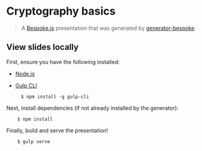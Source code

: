 # Cryptography basics

> A [Bespoke.js][] presentation that was generated by [generator-bespoke][].

## View slides locally

First, ensure you have the following installed:

* [Node.js](http://nodejs.org)
* [Gulp CLI](http://gulpjs.com)

		$ npm install -g gulp-cli

Next, install dependencies (if not already installed by the generator):

		$ npm install

Finally, build and serve the presentation!

		$ gulp serve

 [Bespoke.js]: http://markdalgleish.com/projects/bespoke.js
 [generator-bespoke]: https://github.com/markdalgleish/generator-bespoke
